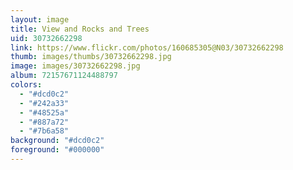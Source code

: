 ```yaml
---
layout: image
title: View and Rocks and Trees
uid: 30732662298
link: https://www.flickr.com/photos/160685305@N03/30732662298
thumb: images/thumbs/30732662298.jpg
image: images/30732662298.jpg
album: 72157671124488797
colors: 
  - "#dcd0c2"
  - "#242a33"
  - "#48525a"
  - "#887a72"
  - "#7b6a58"
background: "#dcd0c2"
foreground: "#000000"
---
```


